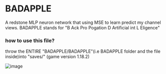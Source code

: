 # BADAPPLE
 A redstone MLP neuron network that using MSE to learn predict my channel views. BADAPPLE stands for "B Ack Pro Pogation D Artificial int L Eligence" 
 
 ### how to use this file? 
 throw the ENTIRE "BADAPPLE/BADAPPLE"(i.e BADAPPLE folder and the file inside)into "saves/" (game version 1.18.2)

![image](https://github.com/bauwao/BADAPPLE/blob/main/image.png)
